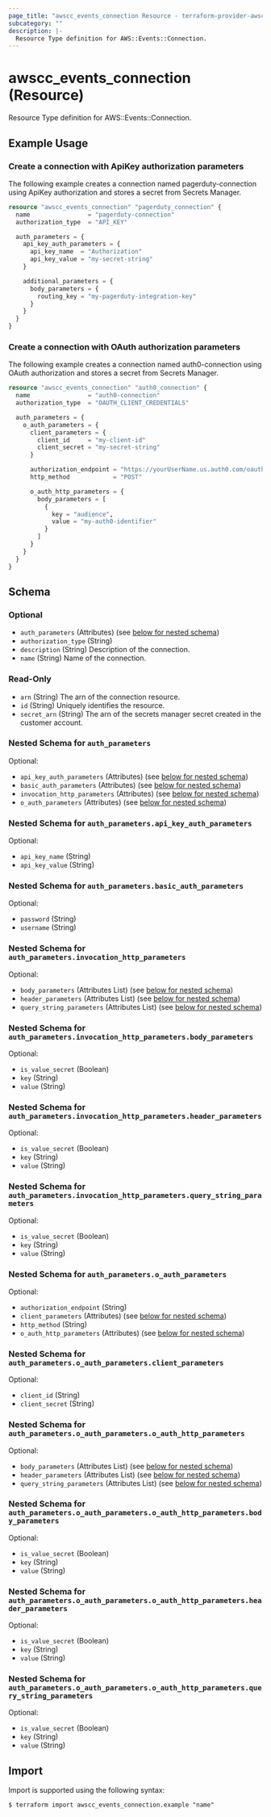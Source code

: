 ```yaml
---
page_title: "awscc_events_connection Resource - terraform-provider-awscc"
subcategory: ""
description: |-
  Resource Type definition for AWS::Events::Connection.
---
```


# awscc_events_connection (Resource)

Resource Type definition for AWS::Events::Connection.

## Example Usage

### Create a connection with ApiKey authorization parameters

The following example creates a connection named pagerduty-connection using ApiKey authorization and stores a secret from Secrets Manager.

```terraform
resource "awscc_events_connection" "pagerduty_connection" {
  name                = "pagerduty-connection"
  authorization_type  = "API_KEY"

  auth_parameters = {
    api_key_auth_parameters = {
      api_key_name  = "Authorization"
      api_key_value = "my-secret-string"
    }

    additional_parameters = {
      body_parameters = {
        routing_key = "my-pagerduty-integration-key"
      }
    }
  }
}
```

### Create a connection with OAuth authorization parameters

The following example creates a connection named auth0-connection using OAuth authorization and stores a secret from Secrets Manager.

```terraform
resource "awscc_events_connection" "auth0_connection" {
  name                = "auth0-connection"
  authorization_type  = "OAUTH_CLIENT_CREDENTIALS"

  auth_parameters = {
    o_auth_parameters = {
      client_parameters = {
        client_id     = "my-client-id"
        client_secret = "my-secret-string"
      }

      authorization_endpoint = "https://yourUserName.us.auth0.com/oauth/token"
      http_method            = "POST"

      o_auth_http_parameters = {
        body_parameters = [
          {
            key = "audience",
            value = "my-auth0-identifier"
          }
        ]
      }
    }
  }
}
```

<!-- schema generated by tfplugindocs -->
## Schema

### Optional

- `auth_parameters` (Attributes) (see [below for nested schema](#nestedatt--auth_parameters))
- `authorization_type` (String)
- `description` (String) Description of the connection.
- `name` (String) Name of the connection.

### Read-Only

- `arn` (String) The arn of the connection resource.
- `id` (String) Uniquely identifies the resource.
- `secret_arn` (String) The arn of the secrets manager secret created in the customer account.

<a id="nestedatt--auth_parameters"></a>
### Nested Schema for `auth_parameters`

Optional:

- `api_key_auth_parameters` (Attributes) (see [below for nested schema](#nestedatt--auth_parameters--api_key_auth_parameters))
- `basic_auth_parameters` (Attributes) (see [below for nested schema](#nestedatt--auth_parameters--basic_auth_parameters))
- `invocation_http_parameters` (Attributes) (see [below for nested schema](#nestedatt--auth_parameters--invocation_http_parameters))
- `o_auth_parameters` (Attributes) (see [below for nested schema](#nestedatt--auth_parameters--o_auth_parameters))

<a id="nestedatt--auth_parameters--api_key_auth_parameters"></a>
### Nested Schema for `auth_parameters.api_key_auth_parameters`

Optional:

- `api_key_name` (String)
- `api_key_value` (String)


<a id="nestedatt--auth_parameters--basic_auth_parameters"></a>
### Nested Schema for `auth_parameters.basic_auth_parameters`

Optional:

- `password` (String)
- `username` (String)


<a id="nestedatt--auth_parameters--invocation_http_parameters"></a>
### Nested Schema for `auth_parameters.invocation_http_parameters`

Optional:

- `body_parameters` (Attributes List) (see [below for nested schema](#nestedatt--auth_parameters--invocation_http_parameters--body_parameters))
- `header_parameters` (Attributes List) (see [below for nested schema](#nestedatt--auth_parameters--invocation_http_parameters--header_parameters))
- `query_string_parameters` (Attributes List) (see [below for nested schema](#nestedatt--auth_parameters--invocation_http_parameters--query_string_parameters))

<a id="nestedatt--auth_parameters--invocation_http_parameters--body_parameters"></a>
### Nested Schema for `auth_parameters.invocation_http_parameters.body_parameters`

Optional:

- `is_value_secret` (Boolean)
- `key` (String)
- `value` (String)


<a id="nestedatt--auth_parameters--invocation_http_parameters--header_parameters"></a>
### Nested Schema for `auth_parameters.invocation_http_parameters.header_parameters`

Optional:

- `is_value_secret` (Boolean)
- `key` (String)
- `value` (String)


<a id="nestedatt--auth_parameters--invocation_http_parameters--query_string_parameters"></a>
### Nested Schema for `auth_parameters.invocation_http_parameters.query_string_parameters`

Optional:

- `is_value_secret` (Boolean)
- `key` (String)
- `value` (String)



<a id="nestedatt--auth_parameters--o_auth_parameters"></a>
### Nested Schema for `auth_parameters.o_auth_parameters`

Optional:

- `authorization_endpoint` (String)
- `client_parameters` (Attributes) (see [below for nested schema](#nestedatt--auth_parameters--o_auth_parameters--client_parameters))
- `http_method` (String)
- `o_auth_http_parameters` (Attributes) (see [below for nested schema](#nestedatt--auth_parameters--o_auth_parameters--o_auth_http_parameters))

<a id="nestedatt--auth_parameters--o_auth_parameters--client_parameters"></a>
### Nested Schema for `auth_parameters.o_auth_parameters.client_parameters`

Optional:

- `client_id` (String)
- `client_secret` (String)


<a id="nestedatt--auth_parameters--o_auth_parameters--o_auth_http_parameters"></a>
### Nested Schema for `auth_parameters.o_auth_parameters.o_auth_http_parameters`

Optional:

- `body_parameters` (Attributes List) (see [below for nested schema](#nestedatt--auth_parameters--o_auth_parameters--o_auth_http_parameters--body_parameters))
- `header_parameters` (Attributes List) (see [below for nested schema](#nestedatt--auth_parameters--o_auth_parameters--o_auth_http_parameters--header_parameters))
- `query_string_parameters` (Attributes List) (see [below for nested schema](#nestedatt--auth_parameters--o_auth_parameters--o_auth_http_parameters--query_string_parameters))

<a id="nestedatt--auth_parameters--o_auth_parameters--o_auth_http_parameters--body_parameters"></a>
### Nested Schema for `auth_parameters.o_auth_parameters.o_auth_http_parameters.body_parameters`

Optional:

- `is_value_secret` (Boolean)
- `key` (String)
- `value` (String)


<a id="nestedatt--auth_parameters--o_auth_parameters--o_auth_http_parameters--header_parameters"></a>
### Nested Schema for `auth_parameters.o_auth_parameters.o_auth_http_parameters.header_parameters`

Optional:

- `is_value_secret` (Boolean)
- `key` (String)
- `value` (String)


<a id="nestedatt--auth_parameters--o_auth_parameters--o_auth_http_parameters--query_string_parameters"></a>
### Nested Schema for `auth_parameters.o_auth_parameters.o_auth_http_parameters.query_string_parameters`

Optional:

- `is_value_secret` (Boolean)
- `key` (String)
- `value` (String)

## Import

Import is supported using the following syntax:

```shell
$ terraform import awscc_events_connection.example "name"
```
